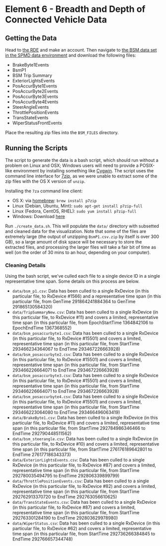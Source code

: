 # Element 6 - Breadth and Depth of Connected Vehicle Data

## Getting the Data
Head to [the RDE](https://its-rde.net/) and make an account.  Then navigate to [the BSM data set in the SPMD data environment](https://www.its-rde.net/data/showdf?dataSetNumber=10178) and download the following files:

 - BrakeByte1Events
 - BsmP1
 - BSM Trip Summary
 - ExteriorLightsEvents
 - PosAccurByte1Events
 - PosAccurByte2Events
 - PosAccurByte3Events
 - PosAccurByte4Events
 - SteerAngleEvents
 - ThrottlePositionEvents
 - TransStateEvents
 - WiperStatusFrontEvents

Place the resulting zip files into the `BSM_FILES` directory.

## Running the Scripts

The script to generate the data is a bash script, which should run without a problem on Linux and OSX;  Windows users will need to provide a POSIX-like environment by installing something like [Cygwin](https://www.cygwin.com/).  The script uses the command line interface for [7zip](http://7-zip.org), as we were unable to extract some of the zip files with the OS X version of `unzip`.

Installing the `7za` command line client:

 - OS X: via [homebrew](http://brew.sh/): `brew install p7zip`
 - Linux (Debian, Ubuntu, Mint): `sudo apt-get install p7zip-full`
 - Linux (Fedora, CentOS, RHEL): `sudo yum install p7zip-full`
 - Windows: Download [here](http://www.7-zip.org/download.html)

Run `./create_data.sh`.  This will populate the `data/` directory with subsetted and cleaned data for the visualization.  Note that some of the files are extremely large (the output of unzipping `BsmP1.csv.zip` by itself is over 300 GB), so a large amount of disk space will be necessary to store the extracted files, and processing the larger files will take a fair bit of time as well (on the order of 30 mins to an hour, depending on your computer).

### Cleaning Details

Using the bash script, we've culled each file to a single device ID in a single representative time span.  Some details on this process are below. 

 - `data/bsm_p1.csv`: Data has been culled to a single RxDevice (in this particular file, to RxDevice #1566) and a representative time span (in this particular file, from GenTime 291864241884364 to GenTime 291865130584320)
- `data/TripSummaryNew.csv`: Data has been culled to a single RxDevice (in this particular file, to RxDevice #11) and covers a limited, representative time span (in this particular file, from EpochStartTime 1364842106 to EpochEndTime 1367368552)
- `data/bsm_posaccurbyte1.csv`: Data has been culled to a single RxDevice (in this particular file, to RxDevice #15501) and covers a limited, representative time span (in this particular file, from StartTime 293466234364067 to EndTime 293467226663928)
- `data/bsm_posaccurbyte2.csv`: Data has been culled to a single RxDevice (in this particular file, to RxDevice #15501) and covers a limited, representative time span (in this particular file, from StartTime 293466226664071 to EndTime 293467226663928)
- `data/bsm_posaccurbyte3.csv`: Data has been culled to a single RxDevice (in this particular file, to RxDevice #15501) and covers a limited, representative time span (in this particular file, from StartTime 293466226664071 to EndTime 293467226663928)
- `data/bsm_posaccurbyte4.csv`: Data has been culled to a single RxDevice (in this particular file, to RxDevice #15501) and covers a limited, representative time span (in this particular file, from StartTime 293466223064080 to EndTime 293466496063419)
- `data/BrakeByte1.csv`: Data has been culled to a single RxDevice (in this particular file, to RxDevice #11) and covers a limited, representative time span  (in this particular file, from StartTime 292784986346466 to EndTime 292790448511562)
- `data/bsm_steerangle.csv`: Data has been culled to a single RxDevice (in this particular file, to RxDevice #10) and covers a limited, representative time span  (in this particular file, from StartTime 276176189642801 to EndTime 276177186343373)
- `data/ExteriorLightsEvents.csv`: Data has been culled to a single RxDevice (in this particular file, to RxDevice #87) and covers a limited, representative time span  (in this particular file, from StartTime 292780035494795 to EndTime 292806339899799)
- `data/ThrottlePositionEvents.csv`: Data has been culled to a single RxDevice (in this particular file, to RxDevice #82) and covers a limited, representative time span  (in this particular file, from StartTime 292762913370720 to EndTime 292763056610625)
- `data/TransStateEvents.csv`: Data has been culled to a single RxDevice (in this particular file, to RxDevice #87) and covers a limited, representative time span  (in this particular file, from StartTime 292763301284190 to EndTime 292803629978980)
- `data/WiperStatus.csv`: Data has been culled to a single RxDevice (in this particular file, to RxDevice #62) and covers a limited, representative time span  (in this particular file, from StartTime 292736266384845 to EndTime 292766657344748)